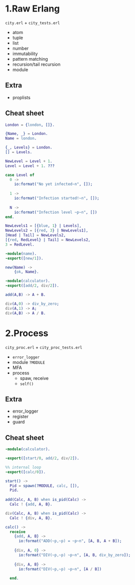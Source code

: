 # 1.Raw Erlang

`city.erl` + `city_tests.erl`

* atom
* tuple
* list
* number
* immutability
* pattern matching
* recursion/tail recursion
* module

## Extra

* proplists

## Cheat sheet

```erlang
London = {london, []}.

{Name, _} = London.
Name = london.

{_, Levels} = London.
[] = Levels.

NewLevel = Level + 1.
Level = Level + 1. ???

case Level of
  0 ->
    io:format("No yet infected~n", []);
    
  1 ->
    io:format("Infection started!~n", []);
    
  N ->
    io:format("Infection level ~p~n", [])
end.

NewLevels1 = [{blue, 1} | Levels],
NewLevels2 = [{red, 3} | NewLevels1],
[Head | Tail] = NewLevels2,
[{red, RedLevel} | Tail] = NewLevels2,
3 = RedLevel.
```

```erlang
-module(name).
-export([new/1]).

new(Name) ->
    {ok, Name}.
```

```erlang
-module(calculator).
-export([add/2, div/2]).

add(A,B) -> A + B.

div(A,0) -> div_by_zero;
div(A,1) -> A;
div(A,B) -> A / B.
```

# 2.Process

`city_proc.erl` + `city_proc_tests.erl`

* `error_logger`
* module `?MODULE`
* MFA
* process
    * spaw, receive
    * `self()`
    
     
## Extra

* error_logger
* register
* guard

## Cheat sheet

```erlang
-module(calculator).

-export([start/0, add/2, div/2]).

%% internal loop
-export([calc/0]).

start() ->
  Pid = spawn(?MODULE, calc, []),
  Pid.
  
add(Calc, A, B) when is_pid(Calc) ->
  Calc ! {add, A, B}.

div(Calc, A, B) when is_pid(Calc) ->
  Calc ! {div, A, B}.

calc() ->
  receive
    {add, A, B} ->
      io:format("ADD(~p,~p) = ~p~n", [A, B, A + B]);
      
    {div, A, 0} ->
      io:format("DIV(~p,~p) ~p~n", [A, B, div_by_zero]);
    
    {div, A, B} ->
      io:format("DIV(~p,~p) ~p~n", [A / B])
      
  end.
```